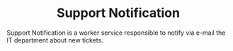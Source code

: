 <h1 align="center">Support Notification</h1>
Support Notification is a worker service responsible to notify via e-mail the IT department about new tickets.